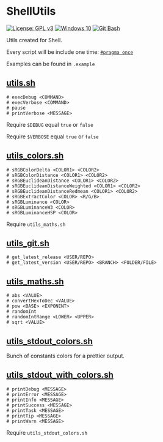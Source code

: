 # ShellUtils

[![License: GPL v3](https://img.shields.io/badge/License-GPLv3-blue.svg?logo=gnu)](https://www.gnu.org/licenses/gpl-3.0)
[![Windows 10](https://img.shields.io/badge/Windows-10-blue?logo=Windows)](https://www.microsoft.com/)
[![Git Bash](https://img.shields.io/badge/Git%20Bash-git--bash.exe-orange?logo=GitHub)](https://desktop.github.com/)

Utils created for Shell.

Every script will be include one time: [`#pragma once`](https://stackoverflow.com/a/58510109/7295428)

Examples can be found in `.example`

## [utils.sh](./utils/utils.sh)

```shell
# execDebug <COMMAND>
# execVerbose <COMMAND>
# pause
# printVerbose <MESSAGE>
```

Require `$DEBUG` equal `true` or `false`

Require `$VERBOSE` equal `true` or `false`

## [utils_colors.sh](./utils/utils_colors.sh)

```shell
# sRGBColorDelta <COLOR1> <COLOR2>
# sRGBColorDistance <COLOR1> <COLOR2>
# sRGBEuclideanDistance <COLOR1> <COLOR2>
# sRGBEuclideanDistanceWeighted <COLOR1> <COLOR2>
# sRGBEuclideanDistanceRedmean <COLOR1> <COLOR2>
# sRGBExtractColor <COLOR> <R/G/B>
# sRGBLuminance <COLOR>
# sRGBLuminanceW3 <COLOR>
# sRGBLuminanceHSP <COLOR>
```

Require `utils_maths.sh`

## [utils_git.sh](./utils/utils_git.sh)

```shell
# get_latest_release <USER/REPO>
# get_latest_version <USER/REPO> <BRANCH> <FOLDER/FILE>
```

## [utils_maths.sh](./utils/utils_maths.sh)

```shell
# abs <VALUE>
# convertHexToDec <VALUE>
# pow <BASE> <EXPONENT>
# randomInt
# randomIntRange <LOWER> <UPPER>
# sqrt <VALUE>
```

## [utils_stdout_colors.sh](./utils/utils_stdout_colors.sh)

Bunch of constants colors for a prettier output.

## [utils_stdout_with_colors.sh](./utils/utils_stdout_with_colors.sh)

```shell
# printDebug <MESSAGE>
# printError <MESSAGE>
# printInfo <MESSAGE>
# printSuccess <MESSAGE>
# printTask <MESSAGE>
# printTip <MESSAGE>
# printWarn <MESSAGE>
```

Require `utils_stdout_colors.sh`
